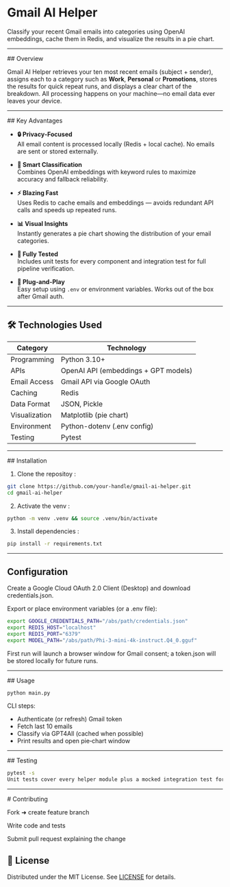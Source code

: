 # Gmail AI Helper

Classify your recent Gmail emails into categories using OpenAI embeddings, cache them in Redis, and visualize the results in a pie chart.

---

## Overview

Gmail AI Helper retrieves your ten most recent emails (subject + sender), assigns each to a category such as **Work**, **Personal** or **Promotions**, stores the results for quick repeat runs, and displays a clear chart of the breakdown. All processing happens on your machine—no email data ever leaves your device.

---

## Key Advantages
- **🔒 Privacy‑Focused**  
  All email content is processed locally (Redis + local cache). No emails are sent or stored externally.

- **🧠 Smart Classification**  
  Combines OpenAI embeddings with keyword rules to maximize accuracy and fallback reliability.

- **⚡ Blazing Fast**  
  Uses Redis to cache emails and embeddings — avoids redundant API calls and speeds up repeated runs.

- **📊 Visual Insights**  
  Instantly generates a pie chart showing the distribution of your email categories.

- **🧪 Fully Tested**  
  Includes unit tests for every component and integration test for full pipeline verification.

- **🔌 Plug-and-Play**  
  Easy setup using `.env` or environment variables. Works out of the box after Gmail auth.

---

## 🛠 Technologies Used

<div align="center">

| Category        | Technology                             |
|----------------|-----------------------------------------|
| Programming     | Python 3.10+                           |
| APIs            | OpenAI API (embeddings + GPT models)  |
| Email Access    | Gmail API via Google OAuth             |
| Caching         | Redis                                  |
| Data Format     | JSON, Pickle                           |
| Visualization   | Matplotlib (pie chart)                 |
| Environment     | Python-dotenv (.env config)            |
| Testing         | Pytest                                 |

</div>

---

## Installation

1. Clone the repositoy :
```bash
git clone https://github.com/your‑handle/gmail‑ai‑helper.git
cd gmail‑ai‑helper
```
2. Activate the venv : 
```bash
python -m venv .venv && source .venv/bin/activate
```
3. Install dependencies :
```bash 
pip install -r requirements.txt
```

---

## Configuration

Create a Google Cloud OAuth 2.0 Client (Desktop) and download credentials.json.

Export or place environment variables (or a .env file):

```bash
export GOOGLE_CREDENTIALS_PATH="/abs/path/credentials.json"
export REDIS_HOST="localhost"
export REDIS_PORT="6379"
export MODEL_PATH="/abs/path/Phi-3-mini-4k-instruct.Q4_0.gguf"
```

First run will launch a browser window for Gmail consent; a token.json will be stored locally for future runs.

---

## Usage

```bash
python main.py
```

CLI steps:
- Authenticate (or refresh) Gmail token
- Fetch last 10 emails 
- Classify via GPT4All (cached when possible) 
- Print results and open pie‑chart window

---

## Testing

```bash
pytest -s
Unit tests cover every helper module plus a mocked integration test for the full pipeline.
```

---

# Contributing

Fork ➜ create feature branch

Write code and tests

Submit pull request explaining the change

## 📄 License

Distributed under the MIT License. See [LICENSE](LICENSE) for details.